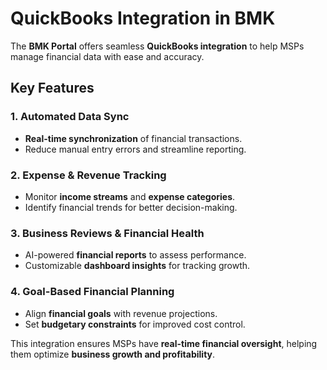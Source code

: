 # QuickBooks Integration in BMK

The **BMK Portal** offers seamless **QuickBooks integration** to help MSPs manage financial data with ease and accuracy.

## Key Features

### 1. Automated Data Sync
- **Real-time synchronization** of financial transactions.
- Reduce manual entry errors and streamline reporting.

### 2. Expense & Revenue Tracking
- Monitor **income streams** and **expense categories**.
- Identify financial trends for better decision-making.

### 3. Business Reviews & Financial Health
- AI-powered **financial reports** to assess performance.
- Customizable **dashboard insights** for tracking growth.

### 4. Goal-Based Financial Planning
- Align **financial goals** with revenue projections.
- Set **budgetary constraints** for improved cost control.

This integration ensures MSPs have **real-time financial oversight**, helping them optimize **business growth and profitability**.

